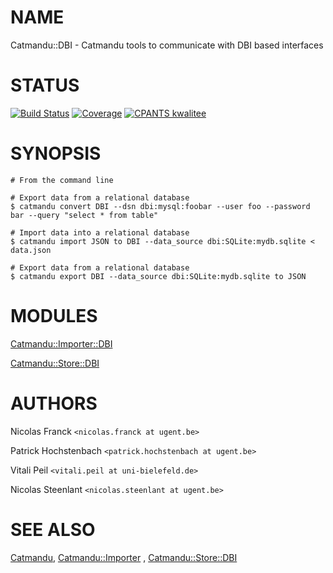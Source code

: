 # NAME

Catmandu::DBI - Catmandu tools to communicate with DBI based interfaces

# STATUS

[![Build Status](https://travis-ci.org/LibreCat/Catmandu-DBI.svg?branch=master)](https://travis-ci.org/LibreCat/Catmandu-DBI)
[![Coverage](https://coveralls.io/repos/LibreCat/Catmandu-DBI/badge.png?branch=master)](https://coveralls.io/r/LibreCat/Catmandu-DBI)
[![CPANTS kwalitee](http://cpants.cpanauthors.org/dist/Catmandu-DBI.png)](http://cpants.cpanauthors.org/dist/Catmandu-DBI)

# SYNOPSIS

    # From the command line

    # Export data from a relational database
    $ catmandu convert DBI --dsn dbi:mysql:foobar --user foo --password bar --query "select * from table"

    # Import data into a relational database
    $ catmandu import JSON to DBI --data_source dbi:SQLite:mydb.sqlite < data.json

    # Export data from a relational database
    $ catmandu export DBI --data_source dbi:SQLite:mydb.sqlite to JSON

# MODULES

[Catmandu::Importer::DBI](https://metacpan.org/pod/Catmandu::Importer::DBI)

[Catmandu::Store::DBI](https://metacpan.org/pod/Catmandu::Store::DBI)

# AUTHORS

Nicolas Franck `<nicolas.franck at ugent.be>`

Patrick Hochstenbach `<patrick.hochstenbach at ugent.be>`

Vitali Peil `<vitali.peil at uni-bielefeld.de>`

Nicolas Steenlant `<nicolas.steenlant at ugent.be>`

# SEE ALSO

[Catmandu](https://metacpan.org/pod/Catmandu), [Catmandu::Importer](https://metacpan.org/pod/Catmandu::Importer) , [Catmandu::Store::DBI](https://metacpan.org/pod/Catmandu::Store::DBI)
